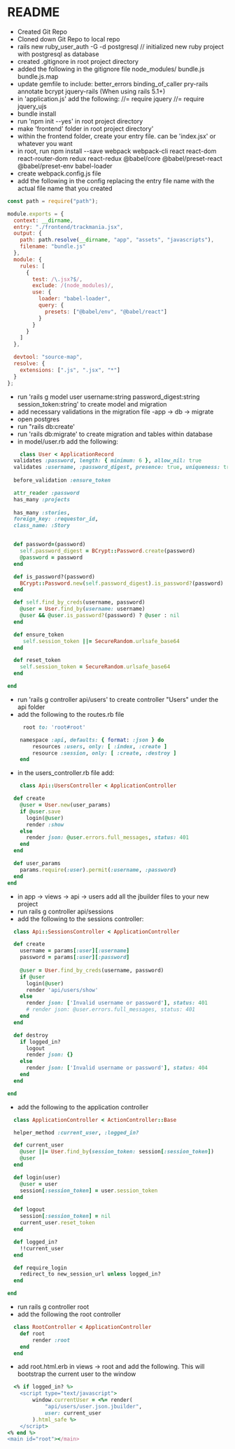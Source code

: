 # README

- Created Git Repo
- Cloned down Git Repo to local repo
- rails new ruby_user_auth -G -d postgresql // initialized new ruby project with postgresql as database
- created .gitignore in root project directory
- added the following in the gitignore file
    node_modules/
    bundle.js
    bundle.js.map
- update gemfile to include:
    better_errors
    binding_of_caller
    pry-rails
    annotate
    bcrypt
    jquery-rails (When using rails 5.1+)
- in 'application.js' add the following:
    //= require jquery
    //= require jquery_ujs
-  bundle install
- run 'npm init --yes' in root project directory
- make 'frontend' folder in root project directory'
- within the frontend folder, create your entry file.  can be 'index.jsx' or whatever you want
- in root, run
    npm install --save webpack webpack-cli react react-dom react-router-dom redux react-redux @babel/core @babel/preset-react @babel/preset-env babel-loader
- create webpack.config.js file
- add the following in the config replacing the entry file name with the actual file name that you created

``` javascript
const path = require("path");

module.exports = {
  context: __dirname,
  entry: "./frontend/trackmania.jsx",
  output: {
    path: path.resolve(__dirname, "app", "assets", "javascripts"),
    filename: "bundle.js"
  },
  module: {
    rules: [
      {
        test: /\.jsx?$/,
        exclude: /(node_modules)/,
        use: {
          loader: "babel-loader",
          query: {
            presets: ["@babel/env", "@babel/react"]
          }
        }
      }
    ]
  },

  devtool: "source-map",
  resolve: {
    extensions: [".js", ".jsx", "*"]
  }
};
```

- run 'rails g model user username:string password_digest:string session_token:string' to create model and migration
- add necessary validations in the migration file -app -> db -> migrate
- open postgres
- run "rails db:create'
- run 'rails db:migrate' to create migration and tables within database
- in model/user.rb add the following:
``` ruby
    class User < ApplicationRecord
  validates :password, length: { minimum: 6 }, allow_nil: true
  validates :username, :password_digest, presence: true, uniqueness: true
 
  before_validation :ensure_token

  attr_reader :password
  has_many :projects
  
  has_many :stories,
  foreign_key: :requestor_id,
  class_name: :Story


  def password=(password)
    self.password_digest = BCrypt::Password.create(password)
    @password = password
  end

  def is_password?(password)
    BCrypt::Password.new(self.password_digest).is_password?(password)
  end

  def self.find_by_creds(username, password)
    @user = User.find_by(username: username)
    @user && @user.is_password?(password) ? @user : nil
  end

  def ensure_token
     self.session_token ||= SecureRandom.urlsafe_base64
  end 

  def reset_token
    self.session_token = SecureRandom.urlsafe_base64
  end

end

```

- run 'rails g controller api/users' to create controller "Users" under the api folder
- add the following to the routes.rb file

``` ruby
     root to: 'root#root'

    namespace :api, defaults: { format: :json } do
        resources :users, only: [ :index, :create ]
        resource :session, only: [ :create, :destroy ]
    end
```

- in the users_controller.rb file add:
``` ruby
    class Api::UsersController < ApplicationController

  def create
    @user = User.new(user_params)
    if @user.save
      login(@user)
      render :show
    else
      render json: @user.errors.full_messages, status: 401
    end
  end

  def user_params
    params.require(:user).permit(:username, :password)
  end
end

```
- in app -> views -> api -> users add all the jbuilder files to your new project
- run rails g controller api/sessions
- add the following to the sessions controller:
``` ruby
  class Api::SessionsController < ApplicationController

  def create
    username = params[:user][:username]
    password = params[:user][:password]
 
    @user = User.find_by_creds(username, password)
    if @user
      login(@user)
      render 'api/users/show'
    else
      render json: ['Invalid username or password'], status: 401
      # render json: @user.errors.full_messages, status: 401
    end
  end

  def destroy
    if logged_in?
      logout
      render json: {}
    else
      render json: ['Invalid username or password'], status: 404
    end
  end

end

```

- add the following to the application controller
``` ruby
  class ApplicationController < ActionController::Base

  helper_method :current_user, :logged_in?

  def current_user
    @user ||= User.find_by(session_token: session[:session_token])
    @user
  end

  def login(user)
    @user = user
    session[:session_token] = user.session_token
  end

  def logout
    session[:session_token] = nil
    current_user.reset_token
  end

  def logged_in?
    !!current_user
  end

  def require_login
    redirect_to new_session_url unless logged_in?
  end

end

```

- run rails g controller root
- add the following the root controller
``` ruby
  class RootController < ApplicationController
    def root
        render :root
    end
  end

```

- add root.html.erb in views -> root and add the following.  This will bootstrap the current user to the window
``` ruby
  <% if logged_in? %>
    <script type="text/javascript">
        window.currentUser = <%= render(
            "api/users/user.json.jbuilder",
            user: current_user
        ).html_safe %>
    </script>
<% end %>
<main id="root"></main>
```
